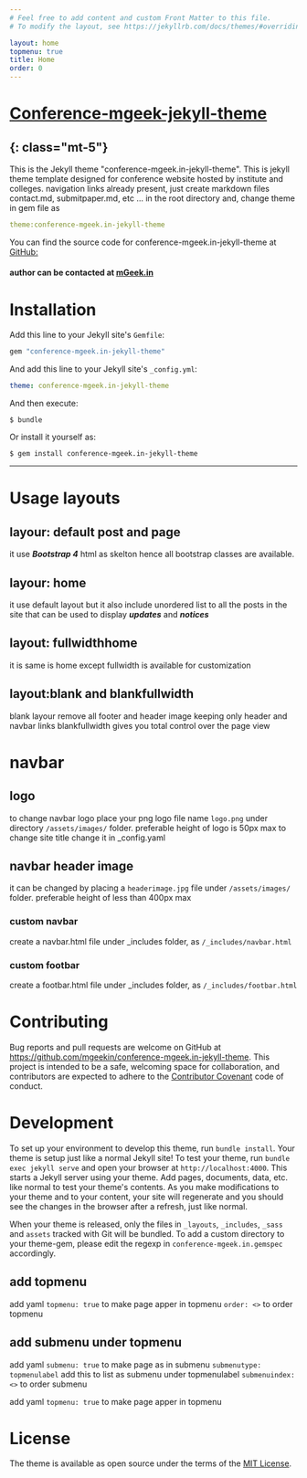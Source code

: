 ```yaml
---
# Feel free to add content and custom Front Matter to this file.
# To modify the layout, see https://jekyllrb.com/docs/themes/#overriding-theme-defaults

layout: home
topmenu: true
title: Home
order: 0
---
```




# [Conference-mgeek-jekyll-theme](https://rubygems.org/gems/conference-mgeek.in-jekyll-theme)
{: class="mt-5"}  
---
This is the Jekyll theme "conference-mgeek.in-jekyll-theme".
This is jekyll theme template designed for conference website hosted by institute and colleges.
navigation links already present, just create markdown files contact.md, submitpaper.md, etc  ... in the root directory and,  change theme in gem file as  
  
```yaml 
theme:conference-mgeek.in-jekyll-theme
```
  


You can find the source code for conference-mgeek.in-jekyll-theme at [GitHub:](https://github.com/mgeekin/conference-mgeek.in-jekyll-theme)     




#### author can be contacted at [mGeek.in](http://mgeek.in)  



# Installation  


Add this line to your Jekyll site's `Gemfile`:

```ruby
gem "conference-mgeek.in-jekyll-theme"
```


And add this line to your Jekyll site's `_config.yml`:


```yaml
theme: conference-mgeek.in-jekyll-theme
```  


And then execute:

    $ bundle

Or install it yourself as:

    $ gem install conference-mgeek.in-jekyll-theme

---  


# Usage layouts 


## layour: default  post and page


it use ***Bootstrap 4*** html as skelton hence all bootstrap classes are available.


## layour: home   

it use default layout but it also include unordered list to all the posts in the site that can be used to display ***updates*** and ***notices***  

## layout: fullwidthhome   

it is same is home except fullwidth is available for customization


## layout:blank and blankfullwidth   
blank layour remove all footer and header image keeping only header and navbar links
blankfullwidth  gives you total control over the page view


# navbar 

## logo   
  
to change navbar logo place your png logo file name `logo.png` under directory `/assets/images/` folder.
preferable height of logo is 50px max
to change site title change it in _config.yaml  

## navbar header image

it can be changed by placing a `headerimage.jpg` file under `/assets/images/` folder.
preferable height of less than 400px max

###  custom navbar  

create a navbar.html file under _includes folder, as `/_includes/navbar.html`


###  custom footbar  
  
create a footbar.html file under _includes folder, as `/_includes/footbar.html  `


# Contributing  
  

Bug reports and pull requests are welcome on GitHub at https://github.com/mgeekin/conference-mgeek.in-jekyll-theme. This project is intended to be a safe, welcoming space for collaboration, and contributors are expected to adhere to the [Contributor Covenant](http://contributor-covenant.org) code of conduct.


# Development  
  
To set up your environment to develop this theme, run `bundle install`.
Your theme is setup just like a normal Jekyll site! To test your theme, run `bundle exec jekyll serve` and open your browser at `http://localhost:4000`. This starts a Jekyll server using your theme. Add pages, documents, data, etc. like normal to test your theme's contents. As you make modifications to your theme and to your content, your site will regenerate and you should see the changes in the browser after a refresh, just like normal.

When your theme is released, only the files in `_layouts`, `_includes`, `_sass` and `assets` tracked with Git will be bundled.
To add a custom directory to your theme-gem, please edit the regexp in `conference-mgeek.in.gemspec` accordingly.



## add topmenu

add yaml
`topmenu: true` to make page apper in topmenu
`order: <>` to order topmenu

## add submenu under topmenu
add yaml
`submenu: true` to make page as in submenu
`submenutype: topmenulabel` add this to list as submenu under topmenulabel
`submenuindex: <>` to order submenu



add yaml
`topmenu: true` to make page apper in topmenu



# License  
  
The theme is available as open source under the terms of the [MIT License](https://opensource.org/licenses/MIT).
